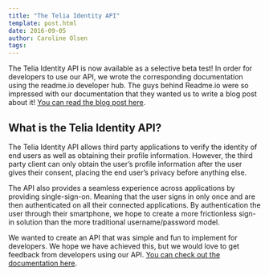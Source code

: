 ```yaml
---
title: "The Telia Identity API"
template: post.html
date: 2016-09-05
author: Caroline Olsen
tags:
---
```

The Telia Identity API is now available as a selective beta test! In order for developers to use our API, we wrote the corresponding documentation using the readme.io developer hub. The guys behind Readme.io were so impressed with our documentation that they wanted us to write a blog post about it! [You can read the blog post here](https://blog.readme.io/hello-world-meet-telia/).

## What is the Telia Identity API?

The Telia Identity API allows third party applications to verify the identity of end users as well as obtaining their profile information. However, the third party client can only obtain the user’s profile information after the user gives their consent, placing the end user’s privacy before anything else.

The API also provides a seamless experience across applications by providing single-sign-on. Meaning that the user signs in only once and are then authenticated on all their connected applications. By authentication the user through their smartphone, we hope to create a more frictionless sign-in solution than the more traditional username/password model.

We wanted to create an API that was simple and fun to implement for developers. We hope we have achieved this, but we would love to get feedback from developers using our API.
[You can check out the documentation here](https://identity.developer.telia.no/docs/).
